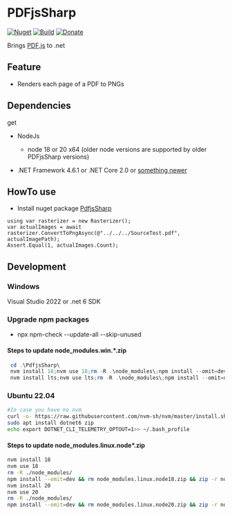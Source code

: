 # PDFjsSharp

[![Nuget](https://img.shields.io/nuget/v/Codeuctivity.PdfjsSharp.svg)](https://www.nuget.org/packages/Codeuctivity.PdfjsSharp/) [![Build](https://github.com/Codeuctivity/PdfjsSharp/actions/workflows/dotnet.yml/badge.svg)](https://github.com/Codeuctivity/PdfjsSharp/actions/workflows/dotnet.yml) [![Donate](https://img.shields.io/static/v1?label=Paypal&message=Donate&color=informational)](https://www.paypal.com/donate?hosted_button_id=7M7UFMMRTS7UE)

Brings [PDF.js](https://github.com/mozilla/pdf.js) to .net

## Feature

- Renders each page of a PDF to PNGs

## Dependencies

get

- NodeJs
  - node 18 or 20 x64 (older node versions are supported by older PDFjsSharp versions)

- .NET Framework 4.6.1 or .NET Core 2.0 or [something newer](https://github.com/dotnet/standard/blob/master/docs/versions/netstandard2.0.md)

## HowTo use

- Install nuget package [PdfjsSharp](https://www.nuget.org/packages/Codeuctivity.PdfjsSharp/)

```Csharp
using var rasterizer = new Rasterizer();
var actualImages = await rasterizer.ConvertToPngAsync(@"../../../SourceTest.pdf", actualImagePath);
Assert.Equal(1, actualImages.Count);
```

## Development

### Windows

Visual Studio 2022 or .net 6 SDK

### Upgrade npm packages

- npx npm-check --update-all --skip-unused

#### Steps to update node_modules.win.\*.zip

```Powershell
 cd .\PdfjsSharp\
 nvm install 18;nvm use 18;rm -R .\node_modules\;npm install --omit=dev;rm .\node_modules.win.node18.zip;Compress-Archive -LiteralPath .\node_modules\ -DestinationPath .\node_modules.win.node18.zip;Compress-Archive -Update .\Rasterize.mjs .\node_modules.win.node18.zip
 nvm install lts;nvm use lts;rm -R .\node_modules\;npm install --omit=dev;rm .\node_modules.win.node20.zip;Compress-Archive -LiteralPath .\node_modules\ -DestinationPath .\node_modules.win.node20.zip;Compress-Archive -Update .\Rasterize.mjs .\node_modules.win.node20.zip
```

### Ubuntu 22.04

```bash
#In case you have no nvm
curl -o- https://raw.githubusercontent.com/nvm-sh/nvm/master/install.sh | bash
sudo apt install dotnet6 zip
echo export DOTNET_CLI_TELEMETRY_OPTOUT=1>> ~/.bash_profile
```

#### Steps to update node_modules.linux.node\*.zip

```bash
nvm install 18
nvm use 18
rm -R ./node_modules/ 
npm install --omit=dev && rm node_modules.linux.node18.zip && zip -r node_modules.linux.node18.zip node_modules
nvm install 20
nvm use 20
rm -R ./node_modules/ 
npm install --omit=dev && rm node_modules.linux.node20.zip && zip -r node_modules.linux.node20.zip node_modules
```
